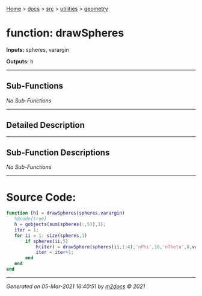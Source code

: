 [Home](../../../index.md) > [docs](../../../docs_index.md) > [src](../../src_index.md) > [utilities](../utilities_index.md) > [geometry](geometry_index.md)  


# function: drawSpheres



**Inputs:** spheres, varargin

**Outputs:** h

 ***

## Sub-Functions

*No Sub-Functions*

 ***

## Detailed Description



 ***

## Sub-Function Descriptions

*No Sub-Functions*

 
 *** 

# Source Code:

 ```matlab 
 function [h] = drawSpheres(spheres,varargin)
    %@code{true}
    h = gobjects(sum(spheres(:,5)),1);
    iter = 1;
    for ii = 1: size(spheres,1)
        if spheres(ii,5)
            h(iter) = drawSphere(spheres(ii,1:4),'nPhi',16,'nTheta',8,varargin{:}); hold on
            iter = iter+1;
        end
    end
end 
``` 
 
***

*Generated on 05-Mar-2021 16:40:51 by [m2docs](https://github.com/crgnam-research/m2docs) © 2021*
